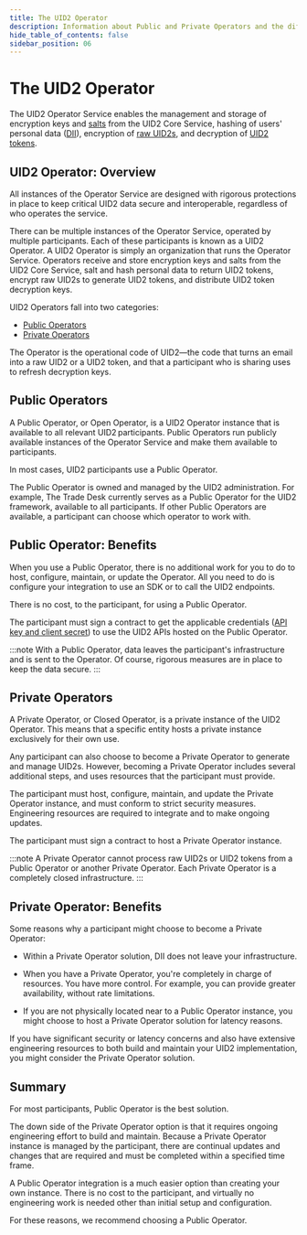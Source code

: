 ```yaml
---
title: The UID2 Operator
description: Information about Public and Private Operators and the differences between them.
hide_table_of_contents: false
sidebar_position: 06
---
```


# The UID2 Operator

The UID2 Operator Service enables the management and storage of encryption keys and [salts](../ref-info/glossary-uid.md#gl-salt) from the UID2 Core Service, hashing of users' personal data ([DII](../ref-info/glossary-uid.md#gl-dii)), encryption of [raw UID2s](../ref-info/glossary-uid.md#gl-raw-uid2), and decryption of [UID2 tokens](../ref-info/glossary-uid.md#gl-uid2-token). 

## UID2 Operator: Overview

All instances of the Operator Service are designed with rigorous protections in place to keep critical UID2 data secure and interoperable, regardless of who operates the service.

There can be multiple instances of the Operator Service, operated by multiple participants. Each of these participants is known as a UID2 Operator. A UID2 Operator is simply an organization that runs the Operator Service. Operators receive and store encryption keys and salts from the UID2 Core Service, salt and hash personal data to return UID2 tokens, encrypt raw UID2s to generate UID2 tokens, and distribute UID2 token decryption keys.

UID2 Operators fall into two categories:

- [Public Operators](#public-operator)
- [Private Operators](#private-operator)

The Operator is the operational code of UID2&#8212;the code that turns an email into a raw UID2 or a UID2 token, and that a participant who is sharing uses to refresh decryption keys.

## Public Operators

A Public Operator, or Open Operator, is a UID2 Operator instance that is available to all relevant UID2 participants. Public Operators run publicly available instances of the Operator Service and make them available to participants.

In most cases, UID2 participants use a Public Operator.

The Public Operator is owned and managed by the UID2 administration. For example, The Trade Desk currently serves as a Public Operator for the UID2 framework, available to all participants. If other Public Operators are available, a participant can choose which operator to work with.

## Public Operator: Benefits

When you use a Public Operator, there is no additional work for you to do to host, configure, maintain, or update the Operator. All you need to do is configure your integration to use an SDK or to call the UID2 endpoints.

There is no cost, to the participant, for using a Public Operator.

The participant must sign a contract to get the applicable credentials ([API key and client secret](../getting-started/gs-credentials.md#api-key-and-client-secret)) to use the UID2 APIs hosted on the Public Operator.

:::note
With a Public Operator, data leaves the participant's infrastructure and is sent to the Operator. Of course, rigorous measures are in place to keep the data secure.
:::

##  Private Operators

A Private Operator, or Closed Operator, is a private instance of the UID2 Operator. This means that a specific entity hosts a private instance exclusively for their own use.

Any participant can also choose to become a Private Operator to generate and manage UID2s. However, becoming a Private Operator includes several additional steps, and uses resources that the participant must provide.

The participant must host, configure, maintain, and update the Private Operator instance, and must conform to strict security measures. Engineering resources are required to integrate and to make ongoing updates.

The participant must sign a contract to host a Private Operator instance.

:::note
A Private Operator cannot process raw UID2s or UID2 tokens from a Public Operator or another Private Operator. Each Private Operator is a completely closed infrastructure.
:::

## Private Operator: Benefits

Some reasons why a participant might choose to become a Private Operator:

- Within a Private Operator solution, DII does not leave your infrastructure.

- When you have a Private Operator, you're completely in charge of resources. You have more control. For example, you can provide greater availability, without rate limitations.

- If you are not physically located near to a Public Operator instance, you might choose to host a Private Operator solution for latency reasons.

If you have significant security or latency concerns and also have extensive engineering resources to both build and maintain your UID2 implementation, you might consider the Private Operator solution. 

## Summary

For most participants, Public Operator is the best solution.

The down side of the Private Operator option is that it requires ongoing engineering effort to build and maintain. Because a Private Operator instance is managed by the participant, there are continual updates and changes that are required and must be completed within a specified time frame.

A Public Operator integration is a much easier option than creating your own instance. There is no cost to the participant, and virtually no engineering work is needed other than initial setup and configuration.

For these reasons, we recommend choosing a Public Operator. 
